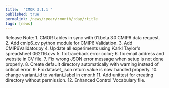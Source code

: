 ```yaml
---
title:  "CMOR 3.1.1 "
published: true
permalink: /news/:year/:month/:day/:title
tags: [news]
---
```


Release Note: 1. CMOR tables in sync with 01.beta.30 CMIP6 data request.  2. Add cmip6_cv python module for CMIP6 Validation.  3. Add CMIP6Validator.py 4. Update all experiments using Karkl Taylor's spreadsheet 062116.cvs 5. fix traceback error color; 6. fix email address and website in CV file.  7. Fix wrong JSON error message when setup is not done properly.  8. Create default directory automatically with warning instead of critical error.  9. Fix dataset_json return value is now handled properly.  10. change variant_id to variant_label in cmor.h 11. Add unittest for creating directory without permission.  12. Enhanced Control Vocabulary file.

 

